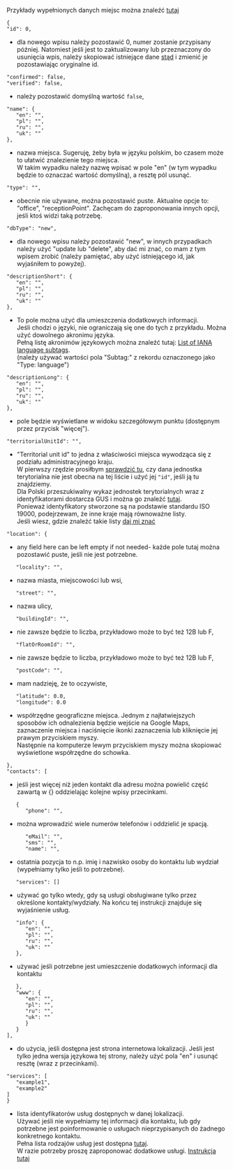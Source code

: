 Przykłady wypełnionych danych miejsc można znaleźć  [tutaj](https://github.com/AdamGiergun/IfR-data/blob/main/data/spots.json)
```
{
"id": 0,
```
- dla nowego wpisu należy pozostawić 0, numer zostanie przypisany później. Natomiest jeśli jest to zaktualizowany lub przeznaczony do usunięcia wpis, należy skopiować istniejące dane [stąd](https://github.com/AdamGiergun/IfR-data/blob/main/data/spots.json) i zmienić je pozostawiając oryginalne id.
```
"confirmed": false,
"verified": false,
```
- należy pozostawić domyślną wartość `false`,
```
"name": {
   "en": "",
   "pl": "",
   "ru": "",
   "uk": ""
},
```
- nazwa miejsca. Sugeruję, żeby była w języku polskim, bo czasem może to ułatwić znalezienie tego miejsca.<br>
  W takim wypadku należy nazwę wpisać w pole "en" (w tym wypadku będzie to oznaczać wartość domyślną), a resztę pól usunąć.
```
"type": "",
```
- obecnie nie używane, można pozostawić puste. Aktualne opcje to: "office", "receptionPoint". Zachęcam do zaproponowania innych opcji, jeśli ktoś widzi taką potrzebę.
```
"dbType": "new",
```
- dla nowego wpisu należy pozostawić "new", w innych przypadkach należy użyć "update lub "delete", aby dać mi znać, co mam z tym wpisem zrobić (należy pamiętać, aby użyć istniejącego id, jak wyjaśniłem to powyżej).
```
"descriptionShort": {
   "en": "",
   "pl": "",
   "ru": "",
   "uk": ""
},
```
- To pole można użyć dla umieszczenia dodatkowych informacji.<br>
  Jeśli chodzi o języki, nie ograniczają się one do tych z przykładu. Można użyć dowolnego akronimu języka.<br>
  Pełną listę akronimów językowych można znaleźć tutaj: [List of IANA language subtags](https://www.iana.org/assignments/language-subtag-registry/language-subtag-registry).<br>
  (należy używać wartości pola "Subtag:" z rekordu oznaczonego jako "Type: language")
```
"descriptionLong": {
   "en": "",
   "pl": "",
   "ru": "",
   "uk": ""
},
```
- pole będzie wyświetlane w widoku szczegółowym punktu (dostępnym przez przycisk "więcej").
```
"territorialUnitId": "",
```
- "Territorial unit id" to jedna z właściwości miejsca wywodząca się z podziału administracyjnego kraju.<br>
  W pierwszy rzędzie prosiłbym [sprawdzić tu](https://github.com/AdamGiergun/IfR-data/blob/main/data/territorialUnits.json),
  czy dana jednostka terytorialna nie jest obecna na tej liście i użyć jej `"id"`, jeśli ją tu znajdziemy.<br>
  Dla Polski przeszukiwalny wykaz jednostek terytorialnych wraz z identyfikatorami dostarcza GUS i można go znaleźć [tutaj](https://eteryt.stat.gov.pl/eTeryt/rejestr_teryt/udostepnianie_danych/baza_teryt/uzytkownicy_indywidualni/wyszukiwanie/wyszukiwanie.aspx?contrast=default).<br>
  Ponieważ identyfikatory stworzone są na podstawie standardu ISO 19000, podejrzewam, że inne kraje mają równoważne listy.<br>
  Jeśli wiesz, gdzie znaleźć takie listy [daj mi znać](https://github.com/AdamGiergun/IfR-data/issues/2)
```
"location": {
```
- any field here can be left empty if not needed- każde pole tutaj można pozostawić puste, jeśli nie jest potrzebne.
```
   "locality": "",
```
- nazwa miasta, miejscowości lub wsi,
```
   "street": "",
```
- nazwa ulicy,
```
   "buildingId": "",
```
- nie zawsze będzie to liczba, przykładowo może to być też 12B lub F,
```
   "flatOrRoomId": "",
```
- nie zawsze będzie to liczba, przykładowo może to być też 12B lub F,
```
   "postCode": "",
```
- mam nadzieję, że to oczywiste,
```
   "latitude": 0.0,
   "longitude": 0.0
```
- współrzędne geograficzne miejsca. Jednym z najłatwiejszych sposobów ich odnalezienia będzie wejście na Google Maps, zaznaczenie miejsca i naciśnięcie ikonki zaznaczenia lub kliknięcie jej prawym przyciskiem myszy.<br>
  Następnie na komputerze lewym przyciskiem myszy można skopiować wyświetlone współrzędne do schowka.
```
},
"contacts": [
```
- jeśli jest więcej niż jeden kontakt dla adresu można powielić część zawartą w {} oddzielając kolejne wpisy przecinkami.
```
   {
      "phone": "",
```
 - można wprowadzić wiele numerów telefonów i oddzielić je spacją.
```
      "eMail": "",
      "sms": "",
      "name": "",
```
- ostatnia pozycja to n.p. imię i nazwisko osoby do kontaktu lub wydział (wypełniamy tylko jeśli to potrzebne).
```
   "services": []
```
- używać go tylko wtedy, gdy są usługi obsługiwane tylko przez określone kontakty/wydziały. Na końcu tej instrukcji znajduje się wyjaśnienie usług.
```
   "info": {
      "en": "",
      "pl": "",
      "ru": "",
      "uk": ""
   },
```
 - używać jeśli potrzebne jest umieszczenie dodatkowych informacji dla kontaktu
```
   },
   "www": {
      "en": "",
      "pl": "",
      "ru": "",
      "uk": ""
      }
   }
],
```
- do użycia, jeśli dostępna jest strona internetowa lokalizacji. Jeśli jest tylko jedna wersja językowa tej strony, należy użyć pola "en" i usunąć resztę (wraz z przecinkami).
```
"services": [
   "example1",
   "example2"   
]
}
```
- lista identyfikatorów usług dostępnych w danej lokalizacji.<br>
  Używać jeśli nie wypełniamy tej informacji dla kontaktu, lub gdy potrzebne jest poinformowanie o usługach nieprzypisanych do żadnego konkretnego kontaktu.<br>
  Pełna lista rodzajów usług jest dostępna [tutaj](https://github.com/AdamGiergun/IfR-data/blob/main/data/services.json).<br>
  W razie potrzeby proszę zaproponować dodatkowe usługi. [Instrukcja tutaj](https://github.com/AdamGiergun/IfR-data/blob/main/instructions/README_SERVICES_pl.md)
